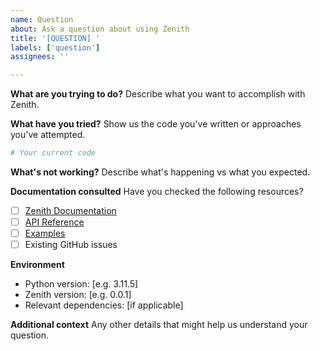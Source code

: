 ```yaml
---
name: Question
about: Ask a question about using Zenith
title: '[QUESTION] '
labels: ['question']
assignees: ''

---
```


**What are you trying to do?**
Describe what you want to accomplish with Zenith.

**What have you tried?**
Show us the code you've written or approaches you've attempted.

```python
# Your current code
```

**What's not working?**
Describe what's happening vs what you expected.

**Documentation consulted**
Have you checked the following resources?
- [ ] [Zenith Documentation](https://nijaru.github.io/zenith/)
- [ ] [API Reference](https://nijaru.github.io/zenith/api/)
- [ ] [Examples](https://github.com/nijaru/zenith/tree/main/examples)
- [ ] Existing GitHub issues

**Environment**
- Python version: [e.g. 3.11.5]
- Zenith version: [e.g. 0.0.1]
- Relevant dependencies: [if applicable]

**Additional context**
Any other details that might help us understand your question.
